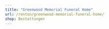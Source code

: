 ```yaml
---
title: "Greenwood Memorial Funeral Home"
url: /renton/greenwood-memorial-funeral-home/
shop: Bestattungen
---
```


